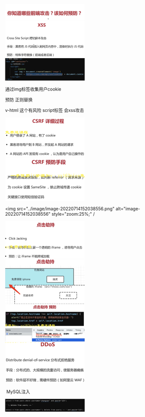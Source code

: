 <img src="../image/image-20220714145212832.png" alt="image-20220714145212832" style="zoom:25%;" />



<img src="../image/image-20220714145439976.png" alt="image-20220714145439976" style="zoom:25%;" />

<img src="../image/image-20220714145911755.png" alt="image-20220714145911755" style="zoom:25%;" />

通过img标签收集用户cookie

预防 正则替换

v-html 这个有风险 script标签 会xss攻击

<img src="../image/image-20220714151834166.png" alt="image-20220714151834166" style="zoom:25%;" />

<img src="../image/image-20220714151152921.png" alt="image-20220714151152921" style="zoom:25%;" />

<img src="../image/image-20220714152038556.png" alt="image-20220714152038556" style="zoom:25%;" /

<img src="../image/image-20220714152114317.png" alt="image-20220714152114317" style="zoom:25%;" />

<img src="../image/image-20220714152130055.png" alt="image-20220714152130055" style="zoom:25%;" />

<img src="../image/image-20220714152316714.png" alt="image-20220714152316714" style="zoom:25%;" />

<img src="../image/image-20220714152538069.png" alt="image-20220714152538069" style="zoom:25%;" />

​		MySQL注入

<img src="../image/image-20220714152835815.png" alt="image-20220714152835815" style="zoom:25%;" />